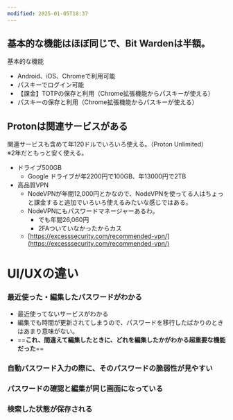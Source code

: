 ```yaml
---
modified: 2025-01-05T18:37
---
```

  

  

  

  

## 基本的な機能はほぼ同じで、Bit Wardenは半額。

基本的な機能

- Android、iOS、Chromeで利用可能
- パスキーでログイン可能
- 【課金】TOTPの保存と利用（Chrome拡張機能からパスキーが使える）
- パスキーの保存と利用（Chrome拡張機能からパスキーが使える）

  

  

## Protonは関連サービスがある

関連サービスも含めて年120ドルでいろいろ使える。（Proton Unlimited）  
※2年だともっと安く使える。  

- ドライブ500GB
    - Google ドライブが年2200円で100GB、年13000円で2TB
- 高品質VPN
    - NodeVPNが年間12,000円とかなので、NodeVPNを使ってる人はちょっと課金すると追加でいろいろ使えるみたいな感じではある。
    - NodeVPNにもパスワードマネージャーあるわ。
        - でも年間26,060円
        - 2FAついていなかったからカス
    - [https://excesssecurity.com/recommended-vpn/](https://excesssecurity.com/recommended-vpn/)

  

  

# UI/UXの違い

  

### 最近使った・編集したパスワードがわかる

- 最近使ってないサービスがわかる
- 編集でも時間が更新されてしまうので、パスワードを移行したばかりのときはあまり意味がない。
- ==**これ、間違えて編集したときに、どれを編集したかがわかる超重要な機能だった**==

  

  

### 自動パスワード入力の際に、そのパスワードの脆弱性が見やすい

  

### パスワードの確認と編集が同じ画面になっている

  

### 検索した状態が保存される